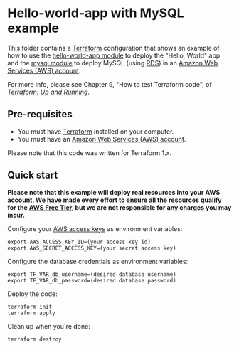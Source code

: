 # Hello-world-app with MySQL example

This folder contains a [Terraform](https://www.terraform.io/) configuration that shows an example of how to
use the [hello-world-app module](../../../modules/services/hello-world-app) to deploy the "Hello, World" app and the
[mysql module](../../../modules/data-stores/mysql) to deploy MySQL (using [RDS](https://aws.amazon.com/rds/)) in an
[Amazon Web Services (AWS) account](http://aws.amazon.com/).

For more info, please see Chapter 9, "How to test Terraform code", of
_[Terraform: Up and Running](http://www.terraformupandrunning.com)_.

## Pre-requisites

- You must have [Terraform](https://www.terraform.io/) installed on your computer.
- You must have an [Amazon Web Services (AWS) account](http://aws.amazon.com/).

Please note that this code was written for Terraform 1.x.

## Quick start

**Please note that this example will deploy real resources into your AWS account. We have made every effort to ensure
all the resources qualify for the [AWS Free Tier](https://aws.amazon.com/free/), but we are not responsible for any
charges you may incur.**

Configure your [AWS access
keys](http://docs.aws.amazon.com/general/latest/gr/aws-sec-cred-types.html#access-keys-and-secret-access-keys) as
environment variables:

```
export AWS_ACCESS_KEY_ID=(your access key id)
export AWS_SECRET_ACCESS_KEY=(your secret access key)
```

Configure the database credentials as environment variables:

```
export TF_VAR_db_username=(desired database username)
export TF_VAR_db_password=(desired database password)
```

Deploy the code:

```
terraform init
terraform apply
```

Clean up when you're done:

```
terraform destroy
```
